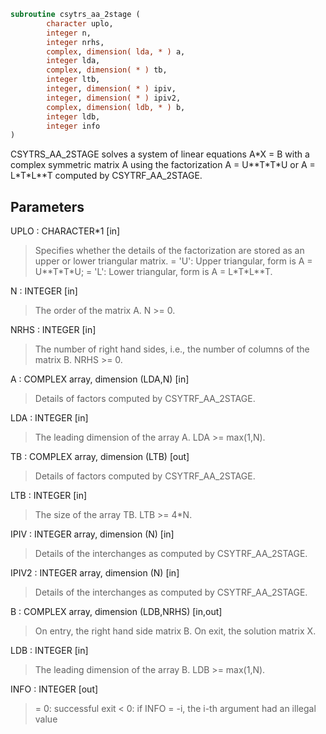 ```fortran
subroutine csytrs_aa_2stage (
        character uplo,
        integer n,
        integer nrhs,
        complex, dimension( lda, * ) a,
        integer lda,
        complex, dimension( * ) tb,
        integer ltb,
        integer, dimension( * ) ipiv,
        integer, dimension( * ) ipiv2,
        complex, dimension( ldb, * ) b,
        integer ldb,
        integer info
)
```

CSYTRS_AA_2STAGE solves a system of linear equations A\*X = B with a complex
symmetric matrix A using the factorization A = U\*\*T\*T\*U or
A = L\*T\*L\*\*T computed by CSYTRF_AA_2STAGE.

## Parameters
UPLO : CHARACTER\*1 [in]
> Specifies whether the details of the factorization are stored
> as an upper or lower triangular matrix.
> = 'U':  Upper triangular, form is A = U\*\*T\*T\*U;
> = 'L':  Lower triangular, form is A = L\*T\*L\*\*T.

N : INTEGER [in]
> The order of the matrix A.  N >= 0.

NRHS : INTEGER [in]
> The number of right hand sides, i.e., the number of columns
> of the matrix B.  NRHS >= 0.

A : COMPLEX array, dimension (LDA,N) [in]
> Details of factors computed by CSYTRF_AA_2STAGE.

LDA : INTEGER [in]
> The leading dimension of the array A.  LDA >= max(1,N).

TB : COMPLEX array, dimension (LTB) [out]
> Details of factors computed by CSYTRF_AA_2STAGE.

LTB : INTEGER [in]
> The size of the array TB. LTB >= 4\*N.

IPIV : INTEGER array, dimension (N) [in]
> Details of the interchanges as computed by
> CSYTRF_AA_2STAGE.

IPIV2 : INTEGER array, dimension (N) [in]
> Details of the interchanges as computed by
> CSYTRF_AA_2STAGE.

B : COMPLEX array, dimension (LDB,NRHS) [in,out]
> On entry, the right hand side matrix B.
> On exit, the solution matrix X.

LDB : INTEGER [in]
> The leading dimension of the array B.  LDB >= max(1,N).

INFO : INTEGER [out]
> = 0:  successful exit
> < 0:  if INFO = -i, the i-th argument had an illegal value
